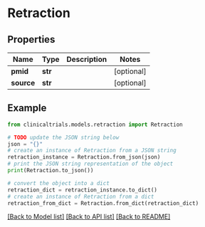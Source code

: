 # Retraction


## Properties

Name | Type | Description | Notes
------------ | ------------- | ------------- | -------------
**pmid** | **str** |  | [optional] 
**source** | **str** |  | [optional] 

## Example

```python
from clinicaltrials.models.retraction import Retraction

# TODO update the JSON string below
json = "{}"
# create an instance of Retraction from a JSON string
retraction_instance = Retraction.from_json(json)
# print the JSON string representation of the object
print(Retraction.to_json())

# convert the object into a dict
retraction_dict = retraction_instance.to_dict()
# create an instance of Retraction from a dict
retraction_from_dict = Retraction.from_dict(retraction_dict)
```
[[Back to Model list]](../README.md#documentation-for-models) [[Back to API list]](../README.md#documentation-for-api-endpoints) [[Back to README]](../README.md)


